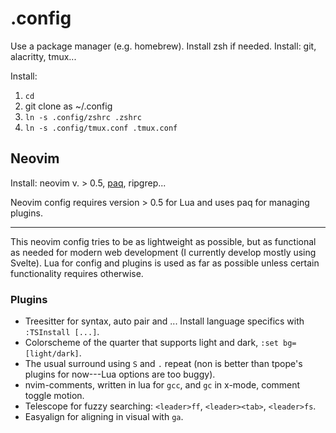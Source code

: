 # .config

Use a package manager (e.g. homebrew). Install zsh if needed. Install: git, alacritty, tmux...

Install:

1. `cd`
2. git clone as ~/.config
3. `ln -s .config/zshrc .zshrc`
4. `ln -s .config/tmux.conf .tmux.conf`

## Neovim

Install: neovim v. > 0.5, [paq](https://github.com/savq/paq-nvim), ripgrep...

Neovim config requires version > 0.5 for Lua and uses paq for managing plugins.

---

This neovim config tries to be as lightweight as possible, but as functional as needed for modern web development (I currently develop mostly using Svelte). Lua for config and plugins is used as far as possible unless certain functionality requires otherwise.

### Plugins

- Treesitter for syntax, auto pair and ... Install language specifics with `:TSInstall [...]`.
- Colorscheme of the quarter that supports light and dark, `:set bg=[light/dark]`.
- The usual surround using `S` and `.` repeat (non is better than tpope's plugins for now---Lua options are too buggy).
- nvim-comments, written in lua for `gcc`, and `gc` in x-mode, comment toggle motion.
- Telescope for fuzzy searching: `<leader>ff`, `<leader><tab>`, `<leader>fs`.
- Easyalign for aligning in visual with `ga`.
